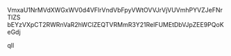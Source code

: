 VmxaU1NrMVdXWGxWV0d4VFlrVndVbFpyVWtOVVJrVjVUVmhPYVZJeFNrTlZS
bEYzVXpCT2RWRnVaR2hWClZEQTVRMmR3Y21RelFUMEtDbVJpZEE9PQoKeGdj

qll